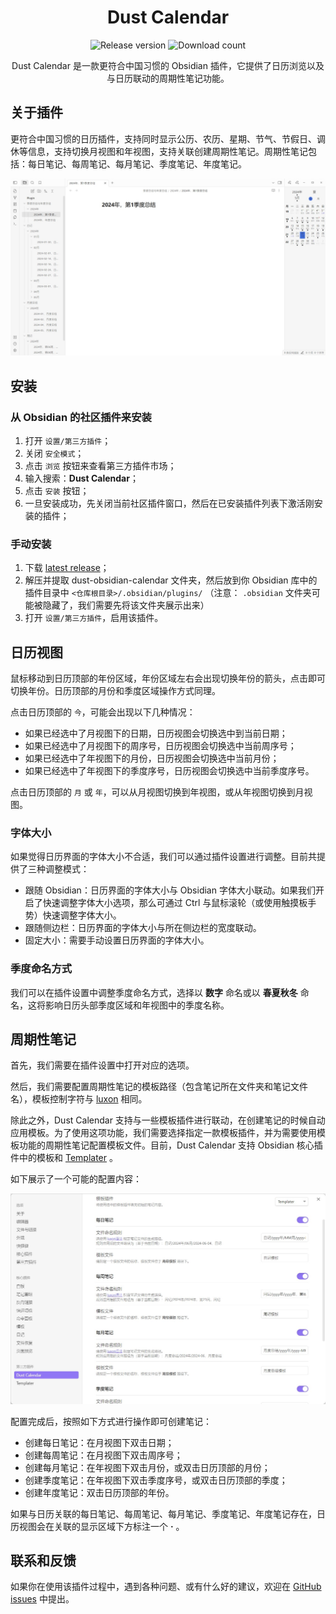 <h1 align="center">Dust Calendar</h1>

<p align="center">
    <img alt="Release version" src="https://img.shields.io/github/v/release/a-nano-dust/dust-obsidian-calendar?style=for-the-badge">
    <img alt="Download count" src="https://img.shields.io/github/downloads/a-nano-dust/dust-obsidian-calendar/total?style=for-the-badge">
</p>
<p align="center">
    <span>Dust Calendar 是一款更符合中国习惯的 Obsidian 插件，它提供了日历浏览以及与日历联动的周期性笔记功能。</span>
</p>


## 关于插件

更符合中国习惯的日历插件，支持同时显示公历、农历、星期、节气、节假日、调休等信息，支持切换月视图和年视图，支持关联创建周期性笔记。周期性笔记包括：每日笔记、每周笔记、每月笔记、季度笔记、年度笔记。

![](./resource/overview.jpg)

## 安装

### 从 Obsidian 的社区插件来安装

1. 打开 `设置/第三方插件`；
2. 关闭 `安全模式`；
3. 点击 `浏览` 按钮来查看第三方插件市场；
4. 输入搜索：**Dust Calendar**；
5. 点击 `安装` 按钮；
6. 一旦安装成功，先关闭当前社区插件窗口，然后在已安装插件列表下激活刚安装的插件；

### 手动安装

1. 下载 [latest release](https://github.com/a-nano-dust/dust-obsidian-calendar/releases/latest)；
2. 解压并提取 dust-obsidian-calendar 文件夹，然后放到你 Obsidian 库中的插件目录中 `<仓库根目录>/.obsidian/plugins/` （注意： `.obsidian` 文件夹可能被隐藏了，我们需要先将该文件夹展示出来）
3. 打开 `设置/第三方插件`，启用该插件。

## 日历视图

鼠标移动到日历顶部的年份区域，年份区域左右会出现切换年份的箭头，点击即可切换年份。日历顶部的月份和季度区域操作方式同理。

点击日历顶部的 `今`，可能会出现以下几种情况：

- 如果已经选中了月视图下的日期，日历视图会切换选中到当前日期；
- 如果已经选中了月视图下的周序号，日历视图会切换选中当前周序号；
- 如果已经选中了年视图下的月份，日历视图会切换选中当前月份；
- 如果已经选中了年视图下的季度序号，日历视图会切换选中当前季度序号。

点击日历顶部的 `月` 或 `年`，可以从月视图切换到年视图，或从年视图切换到月视图。

### 字体大小

如果觉得日历界面的字体大小不合适，我们可以通过插件设置进行调整。目前共提供了三种调整模式：

- 跟随 Obsidian：日历界面的字体大小与 Obsidian 字体大小联动。如果我们开启了快速调整字体大小选项，那么可通过 Ctrl 与鼠标滚轮（或使用触摸板手势）快速调整字体大小。
- 跟随侧边栏：日历界面的字体大小与所在侧边栏的宽度联动。
- 固定大小：需要手动设置日历界面的字体大小。

### 季度命名方式

我们可以在插件设置中调整季度命名方式，选择以 **数字** 命名或以 **春夏秋冬** 命名，这将影响日历头部季度区域和年视图中的季度名称。

## 周期性笔记

首先，我们需要在插件设置中打开对应的选项。

然后，我们需要配置周期性笔记的模板路径（包含笔记所在文件夹和笔记文件名），模板控制字符与 [luxon](https://moment.github.io/luxon/#/formatting?id=table-of-tokens) 相同。

除此之外，Dust Calendar 支持与一些模板插件进行联动，在创建笔记的时候自动应用模板。为了使用这项功能，我们需要选择指定一款模板插件，并为需要使用模板功能的周期性笔记配置模板文件。目前，Dust Calendar 支持 Obsidian 核心插件中的模板和 [Templater](https://github.com/SilentVoid13/Templater) 。

如下展示了一个可能的配置内容：

![](./resource/setting.jpg)

配置完成后，按照如下方式进行操作即可创建笔记：

- 创建每日笔记：在月视图下双击日期；
- 创建每周笔记：在月视图下双击周序号；
- 创建每月笔记：在年视图下双击月份，或双击日历顶部的月份；
- 创建季度笔记：在年视图下双击季度序号，或双击日历顶部的季度；
- 创建年度笔记：双击日历顶部的年份。

如果与日历关联的每日笔记、每周笔记、每月笔记、季度笔记、年度笔记存在，日历视图会在关联的显示区域下方标注一个 **·** 。

## 联系和反馈

如果你在使用该插件过程中，遇到各种问题、或有什么好的建议，欢迎在 [GitHub issues](https://github.com/a-nano-dust/dust-obsidian-calendar/issues) 中提出。
